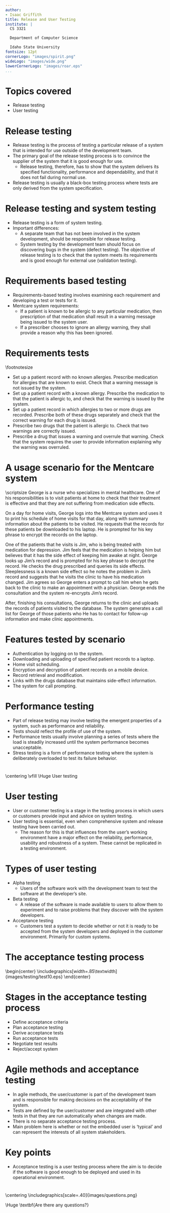 ```yaml
---
author:
- Isaac Griffith
title: Release and User Testing
institute: |
  CS 3321

  Department of Computer Science

  Idaho State University
fontsize: 12pt
cornerLogo: "images/spirit.png"
wideLogo: "images/wide.png"
lowerCornerLogo: "images/roar.eps"
...
```


# Topics covered

* Release testing
* User testing

# Release testing

* Release testing is the process of testing a particular release of a system that is intended for use outside of the development team.
* The primary goal of the release testing process is to convince the supplier of the system that it is good enough for use.
  - Release testing, therefore, has to show that the system delivers its specified functionality, performance and dependability, and that it does not fail during normal use.
* Release testing is usually a black-box testing process where tests are only derived from the system specification.

# Release testing and system testing

* Release testing is a form of system testing.
* Important differences:
  - A separate team that has not been involved in the system development, should be responsible for release testing.
  - System testing by the development team should focus on discovering bugs in the system (defect testing). The objective of release testing is to check that the system meets its requirements and is good enough for external use (validation testing).

# Requirements based testing

* Requirements-based testing involves examining each requirement and developing a test or tests for it.
* Mentcare system requirements:
  - If a patient is known to be allergic to any particular medication, then prescription of that medication shall result in a warning message being issued to the system user.
  - If a prescriber chooses to ignore an allergy warning, they shall provide a reason why this has been ignored.

# Requirements tests

\footnotesize
* Set up a patient record with no known allergies. Prescribe medication for allergies that are known to exist. Check that a warning message is not issued by the system.
* Set up a patient record with a known allergy. Prescribe the medication to that the patient is allergic to, and check that the warning is issued by the system.
* Set up a patient record in which allergies to two or more drugs are recorded. Prescribe both of these drugs separately and check that the correct warning for each drug is issued.
* Prescribe two drugs that the patient is allergic to. Check that two warnings are correctly issued.
* Prescribe a drug that issues a warning and overrule that warning. Check that the system requires the user to provide information explaining why the warning was overruled.

# A usage scenario for the Mentcare system

\scriptsize
George is a nurse who specializes in mental healthcare. One of his responsibilities is to visit patients at home to check that their treatment is effective and that they are not suffering from medication side effects.

On a day for home visits, George logs into the Mentcare system and uses it to print his schedule of home visits for that day, along with summary information about the patients to be visited. He requests that the records for these patients be downloaded to his laptop. He is prompted for his key phrase to encrypt the records on the laptop.

One of the patients that he visits is Jim, who is being treated with medication for depression. Jim feels that the medication is helping him but believes that it has the side effect of keeping him awake at night. George looks up Jim’s record and is prompted for his key phrase to decrypt the record. He checks the drug prescribed and queries its side effects. Sleeplessness is a known side effect so he notes the problem in Jim’s record and suggests that he visits the clinic to have his medication changed. Jim agrees so George enters a prompt to call him when he gets back to the clinic to make an appointment with a physician. George ends the consultation and the system re-encrypts Jim’s record.

After, finishing his consultations, George returns to the clinic and uploads the records of patients visited to the database. The system generates a call list for George of those patients who He has to contact for follow-up information and make clinic appointments.

# Features tested by scenario

* Authentication by logging on to the system.
* Downloading and uploading of specified patient records to a laptop.
* Home visit scheduling.
* Encryption and decryption of patient records on a mobile device.
* Record retrieval and modification.
* Links with the drugs database that maintains side-effect information.
* The system for call prompting.

# Performance testing

* Part of release testing may involve testing the emergent properties of a system, such as performance and reliability.
* Tests should reflect the profile of use of the system.
* Performance tests usually involve planning a series of tests where the load is steadily increased until the system performance becomes unacceptable.
* Stress testing is a form of performance testing where the system is deliberately overloaded to test its failure behavior.

#

\centering
\vfill
\Huge User testing

# User testing

* User or customer testing is a stage in the testing process in which users or customers provide input and advice on system testing.
* User testing is essential, even when comprehensive system and release testing have been carried out.
  - The reason for this is that influences from the user’s working environment have a major effect on the reliability, performance, usability and robustness of a system. These cannot be replicated in a testing environment.

# Types of user testing

* Alpha testing
  - Users of the software work with the development team to test the software at the developer’s site.
* Beta testing
  - A release of the software is made available to users to allow them to experiment and to raise problems that they discover with the system developers.
* Acceptance testing
  - Customers test a system to decide whether or not it is ready to be accepted from the system developers and deployed in the customer environment. Primarily for custom systems.

# The acceptance testing process

\begin{center}
\includegraphics[width=.85\textwidth]{images/testing/test10.eps}
\end{center}

# Stages in the acceptance testing process

* Define acceptance criteria
* Plan acceptance testing
* Derive acceptance tests
* Run acceptance tests
* Negotiate test results
* Reject/accept system

# Agile methods and acceptance testing

* In agile methods, the user/customer is part of the development team and is responsible for making decisions on the acceptability of the system.
* Tests are defined by the user/customer and are integrated with other tests in that they are run automatically when changes are made.
* There is no separate acceptance testing process.
* Main problem here is whether or not the embedded user is ‘typical’ and can represent the interests of all system stakeholders.

# Key points

* Acceptance testing is a user testing process where the aim is to decide if the software is good enough to be deployed and used in its operational environment.

#

\centering
\includegraphics[scale=.40]{images/questions.png}

\Huge \textbf{Are there any questions?}
